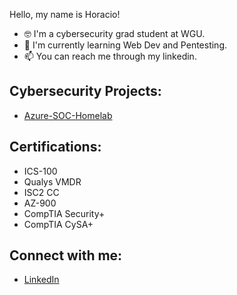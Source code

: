 <!--
**horeacio/horeacio** is a ✨ _special_ ✨ repository because its `README.md` (this file) appears on your GitHub profile.

Here are some ideas to get you started:

- 🔭 I’m currently working on ...
- 🌱 I’m currently learning ...
- 👯 I’m looking to collaborate on ...
- 🤔 I’m looking for help with ...
- 💬 Ask me about ...
- 📫 How to reach me: ...
- 😄 Pronouns: ...
- ⚡ Fun fact: ...
- 🔭 I'm currently working on redoing my Azure SIEM project to improve the documentation and Vulnerability Management project, which includes Metasploitable and OWASP Broken Web App.

-->
Hello, my name is Horacio!

- :nerd_face: I'm a cybersecurity grad student at WGU.
- 🌱 I'm currently learning Web Dev and Pentesting.
- 📫 You can reach me through my linkedin.

<h2>Cybersecurity Projects:</h2>

- [Azure-SOC-Homelab](https://github.com/horacioxf/Azure-SOC-Homelab)
  
<!-- <h2>Data Mining Projects:</h2>

- [AdaBoost Demonstration](https://github.com/horeacio/AdaBoost)

- [Decision Tree Demonstration](https://github.com/horeacio/Decision-Tree)

- [K-Nearest Neighbors Demonstration](https://github.com/horeacio/K-Nearest-Neighbors)

- [Naive Bayesian Classification Demonstration](https://github.com/horeacio/Naive-Bayesian-Classification)

- [Support Vector Machines Demonstration](https://github.com/horeacio/Support-Vector-Machines)
-->
<h2>Certifications:</h2>

- ICS-100
- Qualys VMDR
- ISC2 CC
- AZ-900
- CompTIA Security+
- CompTIA CySA+



<h2>Connect with me:</h2>

- [LinkedIn](www.linkedin.com/in/horacio-flores-19599121b)


